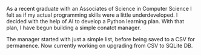 As a recent graduate with an Associates of Science in Computer Science I felt as if my actual programming skills were a little underdeveloped. 
I decided with the help of AI to develop a Python learning plan. With that plan, I have begun building a simple conatct manager. 

The manager started with just a simple list, before being saved to a CSV for permanence. Now currently working on upgrading from CSV to SQLite DB. 
